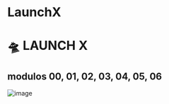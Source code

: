 # LaunchX

# 🛸 LAUNCH X
## modulos 00, 01, 02, 03, 04, 05, 06

![image](https://user-images.githubusercontent.com/24907370/152753351-1be1a31a-fe31-40f6-9c18-337a2cb97ff5.png)
